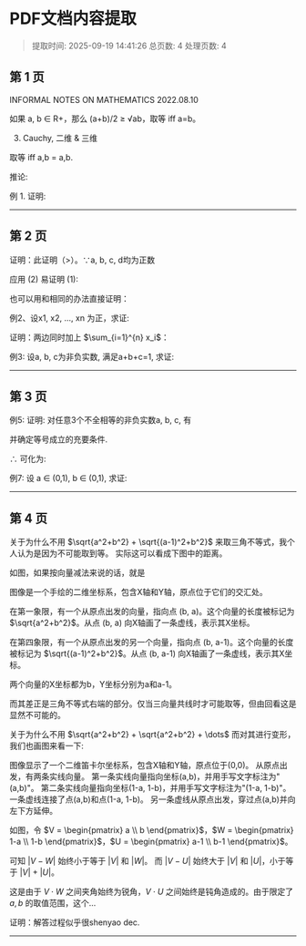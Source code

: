 # PDF文档内容提取
> 提取时间: 2025-09-19 14:41:26
> 总页数: 4
> 处理页数: 4

## 第 1 页

INFORMAL NOTES ON
MATHEMATICS
2022.08.10

如果 a, b ∈ R+，那么 (a+b)/2 ≥ √ab，取等 iff a=b。

3. Cauchy, 二维 & 三维

取等 iff a,b = a,b.

推论:

例 1. 证明:

---

## 第 2 页

证明：此证明（>）。∵a, b, c, d均为正数

应用 (2) 易证明 (1):

也可以用和相同的办法直接证明：

例2、设x1, x2, ..., xn 为正，求证:

证明：两边同时加上 $\sum_{i=1}^{n} x_i$：

例3: 设a, b, c为非负实数, 满足a+b+c=1, 求证:

---

## 第 3 页

例5: 证明: 对任意3个不全相等的非负实数a, b, c, 有

并确定等号成立的充要条件.

∴ 可化为:

例7: 设 a ∈ (0,1), b ∈ (0,1), 求证:

---

## 第 4 页

关于为什么不用 $\sqrt{a^2+b^2} + \sqrt{(a-1)^2+b^2}$ 来取三角不等式，我个人认为是因为不可能取到等。
实际这可以看成下图中的距离。

如图，如果按向量减法来说的话，就是

图像是一个手绘的二维坐标系，包含X轴和Y轴，原点位于它们的交汇处。

在第一象限，有一个从原点出发的向量，指向点 (b, a)。这个向量的长度被标记为 $\sqrt{a^2+b^2}$。从点 (b, a) 向X轴画了一条虚线，表示其X坐标。

在第四象限，有一个从原点出发的另一个向量，指向点 (b, a-1)。这个向量的长度被标记为 $\sqrt{(a-1)^2+b^2}$。从点 (b, a-1) 向X轴画了一条虚线，表示其X坐标。

两个向量的X坐标都为b，Y坐标分别为a和a-1。

而其差正是三角不等式右端的部分。仅当三向量共线时才可能取等，但由回看这是显然不可能的。

关于为什么不用 $\sqrt{a^2+b^2} + \sqrt{a^2+b^2} + \dots$ 而对其进行变形，我们也画图来看一下:

图像显示了一个二维笛卡尔坐标系，包含X轴和Y轴，原点位于(0,0)。
从原点出发，有两条实线向量。
第一条实线向量指向坐标(a,b)，并用手写文字标注为"(a,b)"。
第二条实线向量指向坐标(1-a, 1-b)，并用手写文字标注为"(1-a, 1-b)"。
一条虚线连接了点(a,b)和点(1-a, 1-b)。
另一条虚线从原点出发，穿过点(a,b)并向左下方延伸。

如图，令 $V = \begin{pmatrix} a \\ b \end{pmatrix}$，$W = \begin{pmatrix} 1-a \\ 1-b \end{pmatrix}$，$U = \begin{pmatrix} a-1 \\ b-1 \end{pmatrix}$。

可知 $|V-W|$ 始终小于等于 $|V|$ 和 $|W|$。
而 $|V-U|$ 始终大于 $|V|$ 和 $|U|$，小于等于 $|V|+|U|$。

这是由于 $V \cdot W$ 之间夹角始终为锐角，$V \cdot U$ 之间始终是钝角造成的。由于限定了 $a, b$ 的取值范围，这个...

证明：解答过程似乎很shenyao dec.

---

